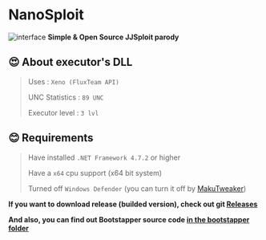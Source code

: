 # NanoSploit
![interface](https://iimg.su/s/05/d1trKqo177hUOulLjyX0Kg8KQGt9c3NPwdfjFsUM.png)
**Simple & Open Source JJSploit parody**

## 😍 About executor's DLL
> Uses : `Xeno (FluxTeam API)`
> 
> UNC Statistics : `89 UNC`
> 
> Executor level : `3 lvl`

## 😊 Requirements
> Have installed `.NET Framework 4.7.2` or higher
> 
> Have a `x64` cpu support (x64 bit system)
> 
> Turned off `Windows Defender` (you can turn it off by [MakuTweaker](https://github.com/AdderlyMark/adderly.github.io/raw/main/soft/MakuTweaker%20Setup.exe))

**If you want to download release (builded version), check out git [Releases](https://github.com/alexskid/NanoSploit/releases)**

**And also, you can find out Bootstapper source code [in the bootstapper folder](https://github.com/alexskid/NanoSploit/tree/main/bootstapper)**
